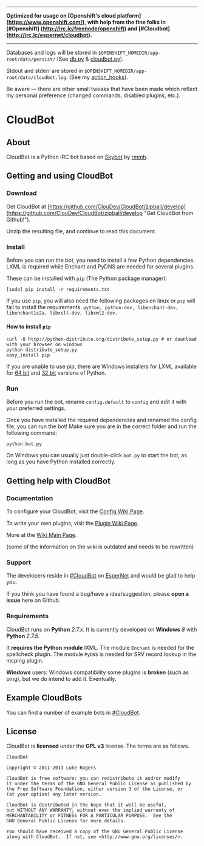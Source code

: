 ***
 **Optimized for usage on [Openshift's cloud platform] (https://www.openshift.com/), with help from the fine folks in [#Openshift] (http://irc.lc/freenode/openshift) and [#Cloudbot] (http://irc.lc/espernet/cloudbot).**
***

Databases and logs will be stored in `$OPENSHIFT_HOMEDIR/app-root/data/persist/` (See [db.py](https://github.com/whispy/CloudBot/blob/develop/core/db.py) &  [cloudbot.py](https://github.com/whispy/CloudBot/blob/develop/cloudbot.py)).

Stdout and stderr are stored in `$OPENSHIFT_HOMEDIR/app-root/data/cloudbot.log`. (See my [action_hooks](https://github.com/whispy/CloudBot/tree/develop/.openshift/action_hooks)).


Be aware — there are other small tweaks that have been made which reflect my personal preference (changed commands, disabled plugins, etc.).

# CloudBot


## About

CloudBot is a Python IRC bot based on [Skybot](http://git.io/skybot) by [rmmh](http://git.io/rmmh).

## Getting and using CloudBot

### Download 

Get CloudBot at [https://github.com/ClouDev/CloudBot/zipball/develop](https://github.com/ClouDev/CloudBot/zipball/develop "Get CloudBot from Github!").

Unzip the resulting file, and continue to read this document.

### Install

Before you can run the bot, you need to install a few Python dependencies. LXML is required while Enchant and PyDNS are needed for several plugins.


These can be installed with `pip` (The Python package manager):

    [sudo] pip install -r requirements.txt
    
If you use `pip`, you will also need the following packages on linux or `pip` will fail to install the requirements.
   ```python, python-dev, libenchant-dev, libenchant1c2a, libxslt-dev, libxml2-dev.```

#### How to install `pip`

    curl -O http://python-distribute.org/distribute_setup.py # or download with your browser on windows
    python distribute_setup.py
    easy_install pip
    
If you are unable to use pip, there are Windows installers for LXML available for [64 bit](https://pypi.python.org/packages/2.7/l/lxml/lxml-2.3.win-amd64-py2.7.exe) and [32 bit](https://pypi.python.org/packages/2.7/l/lxml/lxml-2.3.win32-py2.7.exe) versions of Python.

### Run

Before you run the bot, rename `config.default` to `config` and edit it with your preferred settings.

Once you have installed the required dependencies and renamed the config file, you can run the bot! Make sure you are in the correct folder and run the following command:

`python bot.py`

On Windows you can usually just double-click `bot.py` to start the bot, as long as you have Python installed correctly.

## Getting help with CloudBot

### Documentation

To configure your CloudBot, visit the [Config Wiki Page](http://git.io/cloudbotircconfig).

To write your own plugins, visit the [Plugin Wiki Page](http://git.io/cloudbotircplugins).

More at the [Wiki Main Page](http://git.io/cloudbotircwiki).

(some of the information on the wiki is outdated and needs to be rewritten)

### Support

The developers reside in [#CloudBot](irc://irc.esper.net/cloudbot) on [EsperNet](http://esper.net) and would be glad to help you.

If you think you have found a bug/have a idea/suggestion, please **open a issue** here on Github.

### Requirements

CloudBot runs on **Python** *2.7.x*. It is currently developed on **Windows** *8* with **Python** *2.7.5*.

It **requires the Python module** lXML.
The module `Enchant` is needed for the spellcheck plugin.
The module `PyDNS` is needed for SRV record lookup in the mcping plugin.

**Windows** users: Windows compatibility some plugins is **broken** (such as ping), but we do intend to add it. Eventually.

## Example CloudBots

You can find a number of example bots in [#CloudBot](irc://irc.esper.net/cloudbot "Connect via IRC to #CloudBot on irc.esper.net").

## License

CloudBot is **licensed** under the **GPL v3** license. The terms are as follows.

    CloudBot

    Copyright © 2011-2013 Luke Rogers

    CloudBot is free software: you can redistribute it and/or modify
    it under the terms of the GNU General Public License as published by
    the Free Software Foundation, either version 3 of the License, or
    (at your option) any later version.

    CloudBot is distributed in the hope that it will be useful,
    but WITHOUT ANY WARRANTY; without even the implied warranty of
    MERCHANTABILITY or FITNESS FOR A PARTICULAR PURPOSE.  See the
    GNU General Public License for more details.

    You should have received a copy of the GNU General Public License
    along with CloudBot.  If not, see <http://www.gnu.org/licenses/>.
